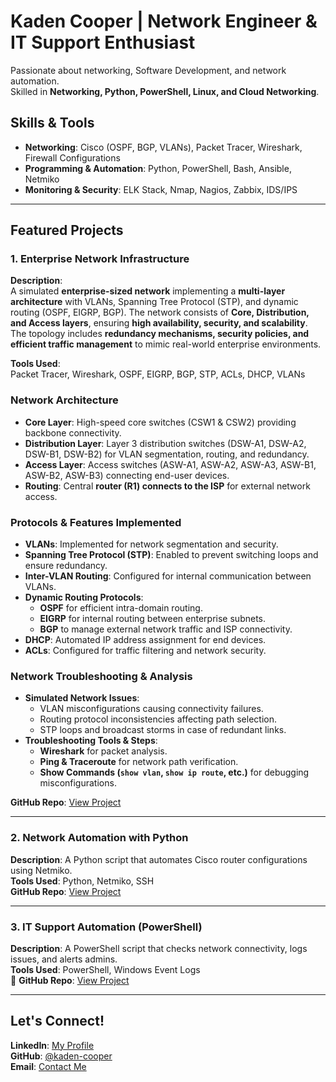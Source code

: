 

# Kaden Cooper | Network Engineer & IT Support Enthusiast
Passionate about networking, Software Development, and network automation.  
Skilled in **Networking, Python, PowerShell, Linux, and Cloud Networking**.

## Skills & Tools
- **Networking**: Cisco (OSPF, BGP, VLANs), Packet Tracer, Wireshark, Firewall Configurations
- **Programming & Automation**: Python, PowerShell, Bash, Ansible, Netmiko
- **Monitoring & Security**: ELK Stack, Nmap, Nagios, Zabbix, IDS/IPS

---

## Featured Projects

### 1. Enterprise Network Infrastructure

**Description**:  
A simulated **enterprise-sized network** implementing a **multi-layer architecture** with VLANs, Spanning Tree Protocol (STP), and dynamic routing (OSPF, EIGRP, BGP). The network consists of **Core, Distribution, and Access layers**, ensuring **high availability, security, and scalability**. The topology includes **redundancy mechanisms, security policies, and efficient traffic management** to mimic real-world enterprise environments.

**Tools Used**:  
Packet Tracer, Wireshark, OSPF, EIGRP, BGP, STP, ACLs, DHCP, VLANs  

### Network Architecture

- **Core Layer**: High-speed core switches (CSW1 & CSW2) providing backbone connectivity.  
- **Distribution Layer**: Layer 3 distribution switches (DSW-A1, DSW-A2, DSW-B1, DSW-B2) for VLAN segmentation, routing, and redundancy.  
- **Access Layer**: Access switches (ASW-A1, ASW-A2, ASW-A3, ASW-B1, ASW-B2, ASW-B3) connecting end-user devices.  
- **Routing**: Central **router (R1) connects to the ISP** for external network access.  

### Protocols & Features Implemented  

- **VLANs**: Implemented for network segmentation and security.  
- **Spanning Tree Protocol (STP)**: Enabled to prevent switching loops and ensure redundancy.  
- **Inter-VLAN Routing**: Configured for internal communication between VLANs.  
- **Dynamic Routing Protocols**:  
  - **OSPF** for efficient intra-domain routing.  
  - **EIGRP** for internal routing between enterprise subnets.  
  - **BGP** to manage external network traffic and ISP connectivity.  
- **DHCP**: Automated IP address assignment for end devices.  
- **ACLs**: Configured for traffic filtering and network security.  

### Network Troubleshooting & Analysis

- **Simulated Network Issues**:  
  - VLAN misconfigurations causing connectivity failures.  
  - Routing protocol inconsistencies affecting path selection.  
  - STP loops and broadcast storms in case of redundant links.  
- **Troubleshooting Tools & Steps**:  
  - **Wireshark** for packet analysis.  
  - **Ping & Traceroute** for network path verification.  
  - **Show Commands (`show vlan`, `show ip route`, etc.)** for debugging misconfigurations.  

**GitHub Repo**: [View Project](https://github.com/kaden-cooper/network-troubleshooting)  

---

###  2. Network Automation with Python
**Description**: A Python script that automates Cisco router configurations using Netmiko.  
**Tools Used**: Python, Netmiko, SSH  
**GitHub Repo**: [View Project](https://github.com/kaden-cooper/network-automation)  

---

###  3. IT Support Automation (PowerShell)
**Description**: A PowerShell script that checks network connectivity, logs issues, and alerts admins.  
**Tools Used**: PowerShell, Windows Event Logs  
📂 **GitHub Repo**: [View Project](https://github.com/kaden-cooper/it-support-script)  

---

## Let's Connect!
**LinkedIn**: [My Profile](https://www.linkedin.com/in/kaden-cooper-840192276/?trk=opento_sprofile_topcard)  
**GitHub**: [@kaden-cooper](https://github.com/kadencooper2005/Kaden-Cooper)  
**Email**: [Contact Me](mailto:kadencooper608@gmail.com)  


